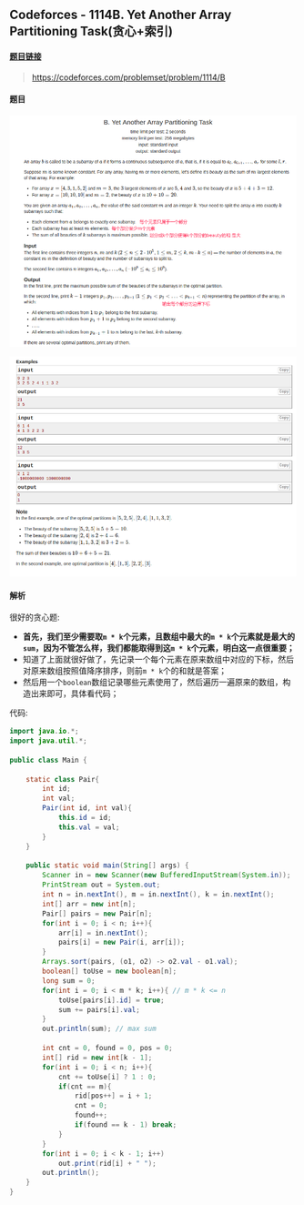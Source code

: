 ## Codeforces - 1114B. Yet Another Array Partitioning Task(贪心+索引)
#### [题目链接](https://codeforces.com/problemset/problem/1114/B)

> https://codeforces.com/problemset/problem/1114/B

#### 题目

![](images/1114B_t.png)

![](images/1114B_t2.png)

#### 解析

很好的贪心题:

* **首先，我们至少需要取`m * k`个元素，且数组中最大的`m * k`个元素就是最大的`sum`，因为不管怎么样，我们都能取得到这`m * k`个元素，明白这一点很重要；**
* 知道了上面就很好做了，先记录一个每个元素在原来数组中对应的下标，然后对原来数组按照值降序排序，则前`m * k`个的和就是答案；
* 然后用一个`boolean`数组记录哪些元素使用了，然后遍历一遍原来的数组，构造出来即可，具体看代码；

代码:

```java
import java.io.*;
import java.util.*;

public class Main {

    static class Pair{
        int id;
        int val;
        Pair(int id, int val){
            this.id = id;
            this.val = val;
        }
    }

    public static void main(String[] args) {
        Scanner in = new Scanner(new BufferedInputStream(System.in));
        PrintStream out = System.out;
        int n = in.nextInt(), m = in.nextInt(), k = in.nextInt();
        int[] arr = new int[n];
        Pair[] pairs = new Pair[n];
        for(int i = 0; i < n; i++){
            arr[i] = in.nextInt();
            pairs[i] = new Pair(i, arr[i]);
        }
        Arrays.sort(pairs, (o1, o2) -> o2.val - o1.val);
        boolean[] toUse = new boolean[n];
        long sum = 0;
        for(int i = 0; i < m * k; i++){ // m * k <= n
            toUse[pairs[i].id] = true;
            sum += pairs[i].val;
        }
        out.println(sum); // max sum

        int cnt = 0, found = 0, pos = 0;
        int[] rid = new int[k - 1];
        for(int i = 0; i < n; i++){
            cnt += toUse[i] ? 1 : 0;
            if(cnt == m){
                rid[pos++] = i + 1;
                cnt = 0;
                found++;
                if(found == k - 1) break;
            }
        }
        for(int i = 0; i < k - 1; i++)
            out.print(rid[i] + " ");
        out.println();
    }
}

```

